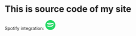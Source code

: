 # This is source code of my site

Spotify integration: <a href="https://github.com/tthn0/Spotify-Readme"><img src="icons/spotify.png" alt="Spotify Icon" width="32"></a>
